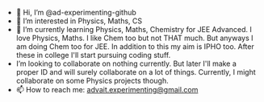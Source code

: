 - 👋 Hi, I’m @ad-experimenting-github
- 👀 I’m interested in Physics, Maths, CS
- 🌱 I’m currently learning Physics, Maths, Chemistry for JEE Advanced. I love Physics, Maths. I like Chem too but not THAT much. But anyways I am doing Chem too for JEE. In addition to this my aim is IPHO too. After these in college I'll start pursuing coding stuff.
-  I’m looking to collaborate on nothing currently. But later I'll make a proper ID and will surely collaborate on a lot of things. Currently, I might collaborate on some Physics projects though.
- 📫 How to reach me: advait.experimenting@gmail.com



